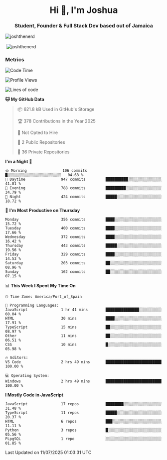 <h1 align="center">Hi 👋, I'm Joshua</h1>
<h3 align="center">Student, Founder & Full Stack Dev based out of Jamaica</h3>

<p align="left"> <img src="https://komarev.com/ghpvc/?username=JoshTheDeveloperr" alt="joshthenerd" /> </p>

<p>&nbsp;<img align="center" src="https://github-readme-stats.vercel.app/api?username=JoshTheDeveloperr&show_icons=true&count_private=true" alt="joshthenerd" /></p>

### Metrics

<!--START_SECTION:waka-->
![Code Time](http://img.shields.io/badge/Code%20Time-1%2C359%20hrs%2021%20mins-blue)

![Profile Views](http://img.shields.io/badge/Profile%20Views-0-blue)

![Lines of code](https://img.shields.io/badge/From%20Hello%20World%20I%27ve%20Written-3.9%20million%20lines%20of%20code-blue)

**🐱 My GitHub Data** 

> 📦 621.8 kB Used in GitHub's Storage 
 > 
> 🏆 378 Contributions in the Year 2025
 > 
> 🚫 Not Opted to Hire
 > 
> 📜 2 Public Repositories 
 > 
> 🔑 36 Private Repositories 
 > 
**I'm a Night 🦉** 

```text
🌞 Morning                106 commits         █░░░░░░░░░░░░░░░░░░░░░░░░   04.68 % 
🌆 Daytime                947 commits         ██████████░░░░░░░░░░░░░░░   41.81 % 
🌃 Evening                788 commits         █████████░░░░░░░░░░░░░░░░   34.79 % 
🌙 Night                  424 commits         █████░░░░░░░░░░░░░░░░░░░░   18.72 % 
```
📅 **I'm Most Productive on Thursday** 

```text
Monday                   356 commits         ████░░░░░░░░░░░░░░░░░░░░░   15.72 % 
Tuesday                  400 commits         ████░░░░░░░░░░░░░░░░░░░░░   17.66 % 
Wednesday                372 commits         ████░░░░░░░░░░░░░░░░░░░░░   16.42 % 
Thursday                 443 commits         █████░░░░░░░░░░░░░░░░░░░░   19.56 % 
Friday                   329 commits         ████░░░░░░░░░░░░░░░░░░░░░   14.53 % 
Saturday                 203 commits         ██░░░░░░░░░░░░░░░░░░░░░░░   08.96 % 
Sunday                   162 commits         ██░░░░░░░░░░░░░░░░░░░░░░░   07.15 % 
```


📊 **This Week I Spent My Time On** 

```text
🕑︎ Time Zone: America/Port_of_Spain

💬 Programming Languages: 
JavaScript               1 hr 41 mins        ███████████████░░░░░░░░░░   60.04 % 
HTML                     30 mins             ████░░░░░░░░░░░░░░░░░░░░░   17.91 % 
TypeScript               15 mins             ██░░░░░░░░░░░░░░░░░░░░░░░   08.97 % 
Other                    11 mins             ██░░░░░░░░░░░░░░░░░░░░░░░   06.51 % 
CSS                      10 mins             █░░░░░░░░░░░░░░░░░░░░░░░░   05.98 % 

🔥 Editors: 
VS Code                  2 hrs 49 mins       █████████████████████████   100.00 % 

💻 Operating System: 
Windows                  2 hrs 49 mins       █████████████████████████   100.00 % 
```

**I Mostly Code in JavaScript** 

```text
JavaScript               17 repos            ████████░░░░░░░░░░░░░░░░░   31.48 % 
TypeScript               11 repos            █████░░░░░░░░░░░░░░░░░░░░   20.37 % 
HTML                     6 repos             ███░░░░░░░░░░░░░░░░░░░░░░   11.11 % 
Python                   3 repos             █░░░░░░░░░░░░░░░░░░░░░░░░   05.56 % 
PLpgSQL                  1 repo              ░░░░░░░░░░░░░░░░░░░░░░░░░   01.85 % 
```




 Last Updated on 11/07/2025 01:03:31 UTC
<!--END_SECTION:waka-->
